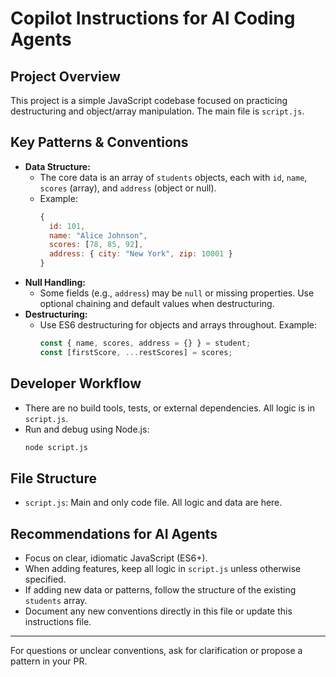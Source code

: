 # Copilot Instructions for AI Coding Agents

## Project Overview
This project is a simple JavaScript codebase focused on practicing destructuring and object/array manipulation. The main file is `script.js`.

## Key Patterns & Conventions
- **Data Structure:**
  - The core data is an array of `students` objects, each with `id`, `name`, `scores` (array), and `address` (object or null).
  - Example:
    ```js
    {
      id: 101,
      name: "Alice Johnson",
      scores: [78, 85, 92],
      address: { city: "New York", zip: 10001 }
    }
    ```
- **Null Handling:**
  - Some fields (e.g., `address`) may be `null` or missing properties. Use optional chaining and default values when destructuring.
- **Destructuring:**
  - Use ES6 destructuring for objects and arrays throughout. Example:
    ```js
    const { name, scores, address = {} } = student;
    const [firstScore, ...restScores] = scores;
    ```

## Developer Workflow
- There are no build tools, tests, or external dependencies. All logic is in `script.js`.
- Run and debug using Node.js:
  ```bash
  node script.js
  ```

## File Structure
- `script.js`: Main and only code file. All logic and data are here.

## Recommendations for AI Agents
- Focus on clear, idiomatic JavaScript (ES6+).
- When adding features, keep all logic in `script.js` unless otherwise specified.
- If adding new data or patterns, follow the structure of the existing `students` array.
- Document any new conventions directly in this file or update this instructions file.

---
For questions or unclear conventions, ask for clarification or propose a pattern in your PR.

